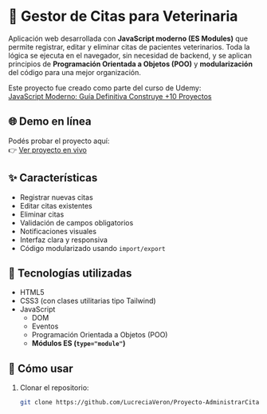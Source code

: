 # 🐾 Gestor de Citas para Veterinaria

Aplicación web desarrollada con **JavaScript moderno (ES Modules)** que permite registrar, editar y eliminar citas de pacientes veterinarios. Toda la lógica se ejecuta en el navegador, sin necesidad de backend, y se aplican principios de **Programación Orientada a Objetos (POO)** y **modularización** del código para una mejor organización.

Este proyecto fue creado como parte del curso de Udemy:  
[JavaScript Moderno: Guía Definitiva Construye +10 Proyectos](https://www.udemy.com/course/javascript-moderno-guia-definitiva-construye-10-proyectos)

## 🌐 Demo en línea

Podés probar el proyecto aquí:  
👉 [Ver proyecto en vivo](https://effortless-chaja-50eac3.netlify.app/)

## ✨ Características

- Registrar nuevas citas
- Editar citas existentes
- Eliminar citas
- Validación de campos obligatorios
- Notificaciones visuales
- Interfaz clara y responsiva
- Código modularizado usando `import/export`

## 🧠 Tecnologías utilizadas

- HTML5
- CSS3 (con clases utilitarias tipo Tailwind)
- JavaScript
  - DOM
  - Eventos
  - Programación Orientada a Objetos (POO)
  - **Módulos ES (`type="module"`)**


## 🚀 Cómo usar

1. Clonar el repositorio:
   ```bash
   git clone https://github.com/LucreciaVeron/Proyecto-AdministrarCitas.git
